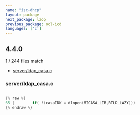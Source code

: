 ```yaml
---
name: "isc-dhcp"
layout: package
next_package: lzop
previous_package: ocl-icd
languages: ['c']
---
```

## 4.4.0
1 / 244 files match

 - [server/ldap_casa.c](#serverldap_casac)

### server/ldap_casa.c

```c

{% raw %}
65 |        if( !(casaIDK = dlopen(MICASA_LIB,RTLD_LAZY)))
{% endraw %}

```